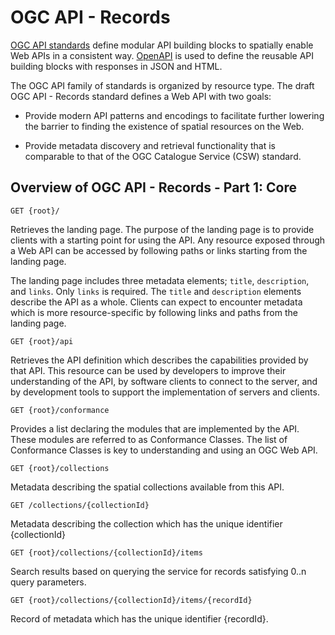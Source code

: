 # OGC API - Records

[OGC API standards](https://ogcapi.ogc.org/) define modular API building blocks to spatially enable Web APIs
in a consistent way. [OpenAPI](https://openapis.org) is used to define the reusable
API building blocks with responses in JSON and HTML.

The OGC API family of standards is organized by resource type. The draft OGC API - Records standard defines a Web API with two goals:

* Provide modern API patterns and encodings to facilitate further lowering the barrier to finding the existence of spatial resources on the Web.

* Provide metadata discovery and retrieval functionality that is comparable to that of the OGC Catalogue Service (CSW) standard.

## Overview of OGC API - Records - Part 1: Core

```
GET {root}/
```

Retrieves the landing page. The purpose of the landing page is to provide clients with a starting point for using the API. Any resource exposed through a Web API can be accessed by following paths or links starting from the landing page.

The landing page includes three metadata elements; `title`, `description`, and `links`. Only `links` is required. The `title` and `description` elements describe the API as a whole. Clients can expect to encounter metadata which is more resource-specific by following links and paths from the landing page.

```
GET {root}/api
```

Retrieves the API definition which describes the capabilities provided by that API. This resource can be used by developers to improve their understanding of the API, by software clients to connect to the server, and by development tools to support the implementation of servers and clients.

```
GET {root}/conformance
```

Provides a list declaring the modules that are implemented by the API. These modules are referred to as Conformance Classes. The list of Conformance Classes is key to understanding and using an OGC Web API.

```
GET {root}/collections
```

Metadata describing the spatial collections available from this API.

```
GET /collections/{collectionId}
```

Metadata describing the collection which has the unique identifier {collectionId}


```
GET {root}/collections/{collectionId}/items
```

Search results based on querying the service for records satisfying 0..n query parameters.


```
GET {root}/collections/{collectionId}/items/{recordId}
```

Record of metadata which has the unique identifier {recordId}.
